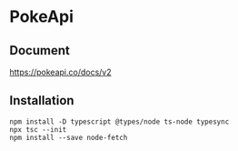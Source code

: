 # PokeApi
## Document
https://pokeapi.co/docs/v2

## Installation
```
npm install -D typescript @types/node ts-node typesync
npx tsc --init
npm install --save node-fetch
```
